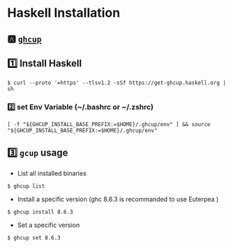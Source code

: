 # Haskell Installation


## :a: [`ghcup`](https://www.haskell.org/ghcup/)

## :one: Install Haskell

```
$ curl --proto '=https' --tlsv1.2 -sSf https://get-ghcup.haskell.org | sh
```

### :two: set Env Variable (~/.bashrc or ~/.zshrc)

```
[ -f "${GHCUP_INSTALL_BASE_PREFIX:=$HOME}/.ghcup/env" ] && source "${GHCUP_INSTALL_BASE_PREFIX:=$HOME}/.ghcup/env"
```

## :three: `gcup` usage

* List all installed binaries

```
$ ghcup list
```

* Install a specific version (ghc 8.6.3 is recommanded to use Euterpea )

```
$ ghcup install 8.6.3
```

* Set a specific version

```
$ ghcup set 8.6.3
```
